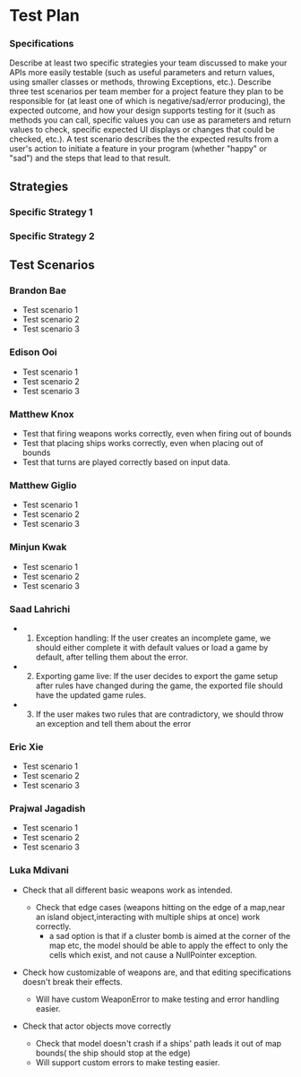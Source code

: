 # Test Plan

### Specifications

Describe at least two specific strategies your team discussed to make your APIs more easily testable (such as useful parameters and return values, using smaller classes or methods, throwing Exceptions, etc.). Describe three test scenarios per team member for a project feature they plan to be responsible for (at least one of which is negative/sad/error producing), the expected outcome, and how your design supports testing for it (such as methods you can call, specific values you can use as parameters and return values to check, specific expected UI displays or changes that could be checked, etc.). A test scenario describes the the expected results from a user's action to initiate a feature in your program (whether "happy" or "sad") and the steps that lead to that result.

## Strategies

### Specific Strategy 1

### Specific Strategy 2

## Test Scenarios


### Brandon Bae

* Test scenario 1
* Test scenario 2
* Test scenario 3

### Edison Ooi

* Test scenario 1
* Test scenario 2
* Test scenario 3

### Matthew Knox

* Test that firing weapons works correctly, even when firing out of bounds
* Test that placing ships works correctly, even when placing out of bounds
* Test that turns are played correctly based on input data. 

### Matthew Giglio

* Test scenario 1
* Test scenario 2
* Test scenario 3

### Minjun Kwak

* Test scenario 1
* Test scenario 2
* Test scenario 3

### Saad Lahrichi

* 1. Exception handling: If the user creates an incomplete game, we should either complete it with default values
or load a game by default, after telling them about the error.
* 2. Exporting game live: If the user decides to export the game setup after rules have changed during the game,
 the exported file should have the updated game rules.
* 3. If the user makes two rules that are contradictory, we should throw an exception and tell them about the error


### Eric Xie

* Test scenario 1
* Test scenario 2
* Test scenario 3

### Prajwal Jagadish

* Test scenario 1
* Test scenario 2
* Test scenario 3

### Luka Mdivani
* Check that all different basic weapons work as intended.
    * Check that edge cases (weapons hitting on the edge of a map,near an island
      object,interacting with multiple ships at once) work correctly.
        * a sad option is that if a cluster bomb is aimed at the corner of the map etc, the
          model should be able to apply the effect to only the cells which exist, and not cause
          a NullPointer exception.
* Check how customizable of weapons are, and that editing specifications doesn't break their
  effects.
  * Will have custom WeaponError to make testing and error handling easier.

* Check that actor objects move correctly
    * Check that model doesn't crash if a ships' path leads it out of map bounds( the ship should
      stop at the edge)
    * Will support custom errors to make testing easier. 

